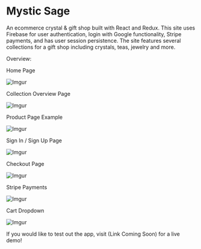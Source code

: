 # Mystic Sage
An ecommerce crystal &amp; gift shop built with React and Redux. This site uses Firebase for user authentication, login with Google functionality, Stripe payments, and has user session persistence. The site features several collections for a gift shop including crystals, teas, jewelry and more.

Overview:

Home Page

![Imgur](https://i.imgur.com/FpMvKb8.png)

Collection Overview Page

![Imgur](https://i.imgur.com/0fRPwVU.png)

Product Page Example

![Imgur](https://i.imgur.com/dn7HZn5.png)

Sign In / Sign Up Page

![Imgur](https://i.imgur.com/dFOjZBA.png)

Checkout Page

![Imgur](https://i.imgur.com/fm5GL8k.png)

Stripe Payments

![Imgur](https://i.imgur.com/nxQp8XY.png)

Cart Dropdown

![Imgur](https://i.imgur.com/RAVrWl0.png)


If you would like to test out the app, visit (Link Coming Soon) for a live demo!
